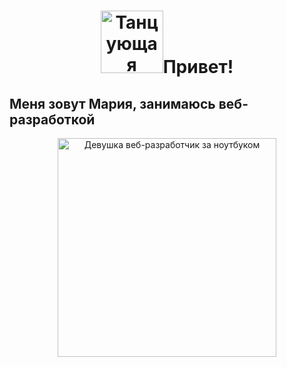 <h1 align="center"><img src="https://64.media.tumblr.com/508ff14bf630746fddad9582ccbd4360/tumblr_o2dmdw4fQa1r36x0uo1_500.gifv" width="100" alt="Танцующая приветствует Вас">Привет!</h1>
<h2>Меня зовут Мария, занимаюсь веб-разработкой</h2>
<div id="header" align="center">
    <img 
        src="https://images.squarespace-cdn.com/content/v1/540eb39ce4b0169f85a815f7/1598517011674-77E5SGHVMAW4MTMZ738L/Metaleap_LF.gif?format=500w"
        width="350"
        alt="Девушка веб-разработчик за ноутбуком"
    />
</div>



